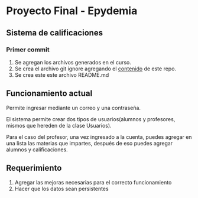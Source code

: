 # Proyecto Final - Epydemia

## Sistema de calificaciones

### Primer commit 

1. Se agregan los archivos generados en el curso.
2. Se crea el archivo git ignore agregando el [contenido](https://github.com/github/gitignore/blob/master/Python.gitignore) de este repo.
3. Se crea este este archivo README.md

## Funcionamiento actual

Permite ingresar mediante un correo y una contraseña.

El sistema permite crear dos tipos de usuarios(alumnos y profesores, mismos que hereden de la clase Usuarios).

Para el caso del profesor, una vez ingresado a la cuenta, puedes agregar en una lista las materias que impartes, después de eso puedes agregar alumnos y calificaciones.

## Requerimiento

1. Agregar las mejoras necesarias para el correcto funcionamiento
2. Hacer que los datos sean persistentes
